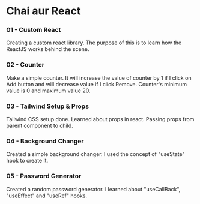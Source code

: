 # Chai aur React

### 01 - Custom React

<p>Creating a custom react library. The purpose of this is to learn how the ReactJS works behind the scene.</p>

### 02 - Counter

<p>Make a simple counter. It will increase the value of counter by 1 if I click on Add button and will decrease value if I click Remove. Counter's minimum value is 0 and maximum value 20.</p>

### 03 - Tailwind Setup & Props

<p>Tailwind CSS setup done. Learned about props in react. Passing props from parent component to child.</p>

### 04 - Background Changer

<p>Created a simple background changer. I used the concept of "useState" hook to create it.</p>

### 05 - Password Generator

<p>Created a random password generator. I learned about "useCallBack", "useEffect" and "useRef" hooks.</p>
